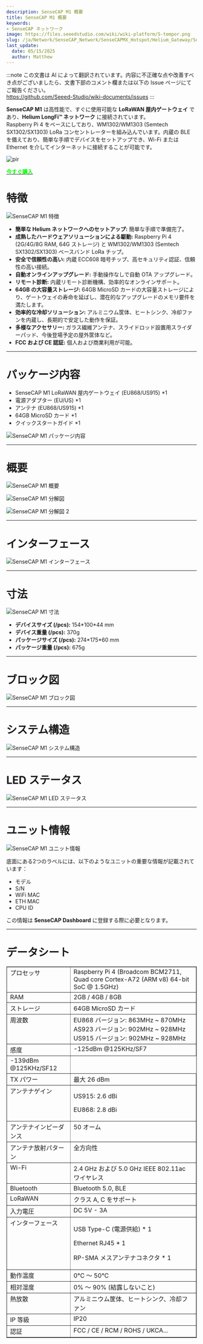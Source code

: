 ```yaml
---
description: SenseCAP M1 概要
title: SenseCAP M1 概要
keywords:
- SenseCAP ネットワーク
image: https://files.seeedstudio.com/wiki/wiki-platform/S-tempor.png
slug: /ja/Network/SenseCAP_Network/SenseCAPMX_Hotspot/Helium_Gateway/SenseCAP_M1/SenseCAP_M1_Overview
last_update:
  date: 05/15/2025
  author: Matthew
---
```

:::note
この文書は AI によって翻訳されています。内容に不正確な点や改善すべき点がございましたら、文書下部のコメント欄または以下の Issue ページにてご報告ください。  
https://github.com/Seeed-Studio/wiki-documents/issues
:::

**SenseCAP M1** は高性能で、すぐに使用可能な **LoRaWAN 屋内ゲートウェイ** であり、**Helium LongFi™ ネットワーク** に接続されています。  
Raspberry Pi 4 をベースにしており、WM1302/WM1303 (Semtech SX1302/SX1303) LoRa コンセントレーターを組み込んでいます。内蔵の BLE を備えており、簡単な手順でデバイスをセットアップでき、Wi-Fi または Ethernet を介してインターネットに接続することが可能です。

<p style={{textAlign: 'center'}}><img src="https://www.sensecapmx.com/wp-content/uploads/2022/06/sensecapm1.webp" alt="pir" width={600} height="auto" /></p>

<div class="get_one_now_container" style={{textAlign: 'center'}}>
    <a class="get_one_now_item" href="https://www.seeedstudio.com/SenseCAP-M1-LoRaWAN-Indoor-Gateway-EU868-p-5022.html" target="_blank">
            <strong><span><font color={'FFFFFF'} size={"4"}> 今すぐ購入 </font></span></strong>
    </a>
</div>

**特徴**
============

![SenseCAP M1 特徴](https://www.sensecapmx.com/wp-content/uploads/2022/06/features.jpg)

*   **簡単な Helium ネットワークへのセットアップ:** 簡単な手順で準備完了。
*   **成熟したハードウェアソリューションによる駆動:** Raspberry Pi 4 (2G/4G/8G RAM, 64G ストレージ) と WM1302/WM1303 (Semtech SX1302/SX1303) ベースバンド LoRa チップ。
*   **安全で信頼性の高い:** 内蔵 ECC608 暗号チップ、高セキュリティ認証、信頼性の高い接続。
*   **自動オンラインアップグレード:** 手動操作なしで自動 OTA アップグレード。
*   **リモート診断:** 内蔵リモート診断機構、効率的なオンラインサポート。
*   **64GB の大容量ストレージ:** 64GB MicroSD カードの大容量ストレージにより、ゲートウェイの寿命を延ばし、潜在的なアップグレードのメモリ要件を満たします。
*   **効率的な冷却ソリューション:** アルミニウム筐体、ヒートシンク、冷却ファンを内蔵し、長期的で安定した動作を保証。
*   **多様なアクセサリー:** ガラス繊維アンテナ、スライドロッド設置用スライダーパッド、今後登場予定の屋外筐体など。
*   **FCC および CE 認証:** 個人および商業利用が可能。

* * *

**パッケージ内容**
====================

*   SenseCAP M1 LoRaWAN 屋内ゲートウェイ (EU868/US915) \*1
*   電源アダプター (EU/US) \*1
*   アンテナ (EU868/US915) \*1
*   64GB MicroSD カード \*1
*   クイックスタートガイド \*1

![SenseCAP M1 パッケージ内容](https://www.sensecapmx.com/wp-content/uploads/2022/06/package-contents.png)

* * *

**概要**
====================

![SenseCAP M1 概要](https://www.sensecapmx.com/wp-content/uploads/2022/06/overview-1.webp)

![SenseCAP M1 分解図](https://www.sensecapmx.com/wp-content/uploads/2022/06/overview-2.webp)

![SenseCAP M1 分解図 2](https://www.sensecapmx.com/wp-content/uploads/2022/06/overview-3.webp)

* * *

**インターフェース**
=============

![SenseCAP M1 インターフェース](https://www.sensecapmx.com/wp-content/uploads/2022/06/interface-1.webp)

* * *

**寸法**
==============

![SenseCAP M1 寸法](https://www.sensecapmx.com/wp-content/uploads/2022/06/dimensions-1.webp)

*   **デバイスサイズ (/pcs):** 154\*100\*44 mm
*   **デバイス重量 (/pcs):** 370g
*   **パッケージサイズ (/pcs):** 274\*175\*60 mm
*   **パッケージ重量 (/pcs):** 675g

* * *

**ブロック図**
=================

![SenseCAP M1 ブロック図](https://www.sensecapmx.com/wp-content/uploads/2022/06/block-diagram.webp)

* * *

**システム構造**
====================

![SenseCAP M1 システム構造](https://www.sensecapmx.com/wp-content/uploads/2022/06/system-structure.webp)

* * *

**LED ステータス**
==============

![SenseCAP M1 LED ステータス](https://www.sensecapmx.com/wp-content/uploads/2022/06/LED-status.webp)

* * *

**ユニット情報**
====================

![SenseCAP M1 ユニット情報](https://www.sensecapmx.com/wp-content/uploads/2022/06/unit-info.webp)

底面にある2つのラベルには、以下のようなユニットの重要な情報が記載されています：

*   モデル
*   S/N
*   WiFi MAC
*   ETH MAC
*   CPU ID

この情報は **SenseCAP Dashboard** に登録する際に必要となります。

* * *

**データシート**
=============

<table style={{width: '45.6785%'}} border={0} cellSpacing={0} cellPadding={0}><tbody><tr><td style={{width: '28.2523%'}} valign="top">プロセッサ</td><td style={{width: '71.4849%'}} valign="top">Raspberry Pi 4 (Broadcom BCM2711, Quad core Cortex-A72 (ARM v8) 64-bit SoC @ 1.5GHz)</td></tr><tr><td style={{width: '28.2523%'}} valign="top">RAM</td><td style={{width: '71.4849%'}} valign="top">2GB / 4GB / 8GB</td></tr><tr><td style={{width: '28.2523%'}} valign="top">ストレージ</td><td style={{width: '71.4849%'}} valign="top">64GB MicroSD カード</td></tr><tr><td style={{width: '28.2523%'}} valign="top">周波数</td><td style={{width: '71.4849%'}} valign="top">EU868 バージョン: 863MHz ~ 870MHz<br />AS923 バージョン: 902MHz ~ 928MHz<br />US915 バージョン: 902MHz ~ 928MHz</td></tr><tr><td style={{width: '28.2523%'}} rowSpan={2} valign="top">感度</td><td style={{width: '71.4849%'}} valign="top">-125dBm @125KHz/SF7</td></tr><tr><td style={{width: '71.4849%'}} valign="top">-139dBm @125KHz/SF12</td></tr><tr><td style={{width: '28.2523%'}} valign="top">TX パワー</td><td style={{width: '71.4849%'}} valign="top">最大 26 dBm</td></tr><tr><td style={{width: '28.2523%'}} valign="top">アンテナゲイン</td><td style={{width: '71.4849%'}} valign="top"><p>US915: 2.6 dBi</p><p>EU868: 2.8 dBi</p></td></tr><tr><td style={{width: '28.2523%'}} valign="top">アンテナインピーダンス</td><td style={{width: '71.4849%'}} valign="top">50 オーム</td></tr><tr><td style={{width: '28.2523%'}} valign="top">アンテナ放射パターン</td><td style={{width: '71.4849%'}} valign="top">全方向性</td></tr><tr><td style={{width: '28.2523%'}} valign="top">Wi-Fi</td><td style={{width: '71.4849%'}} valign="top">2.4 GHz および 5.0 GHz IEEE 802.11ac ワイヤレス</td></tr><tr><td style={{width: '28.2523%'}} valign="top">Bluetooth</td><td style={{width: '71.4849%'}} valign="top">Bluetooth 5.0, BLE</td></tr><tr><td style={{width: '28.2523%'}} valign="top">LoRaWAN</td><td style={{width: '71.4849%'}} valign="top">クラス A, C をサポート</td></tr><tr><td style={{width: '28.2523%'}} valign="top">入力電圧</td><td style={{width: '71.4849%'}} valign="top">DC 5V - 3A</td></tr><tr><td style={{width: '28.2523%'}} valign="top">インターフェース</td><td style={{width: '71.4849%'}} valign="top"><p>USB Type-C (電源供給) * 1</p><p>Ethernet RJ45 * 1</p><p>RP-SMA メスアンテナコネクタ * 1</p></td></tr><tr><td style={{width: '28.2523%'}} valign="top">動作温度</td><td style={{width: '71.4849%'}} valign="top">0°C ～ 50°C</td></tr><tr><td style={{width: '28.2523%'}} valign="top">相対湿度</td><td style={{width: '71.4849%'}} valign="top">0% ～ 90% (結露しないこと)</td></tr><tr><td style={{width: '28.2523%'}} valign="top">熱放散</td><td style={{width: '71.4849%'}} valign="top">アルミニウム筐体、ヒートシンク、冷却ファン</td></tr><tr><td style={{width: '28.2523%'}} valign="top">IP 等級</td><td style={{width: '71.4849%'}} valign="top">IP20</td></tr><tr><td style={{width: '28.2523%'}} valign="top">認証</td><td style={{width: '71.4849%'}} valign="top">FCC / CE / RCM / ROHS / UKCA...</td></tr></tbody></table>
